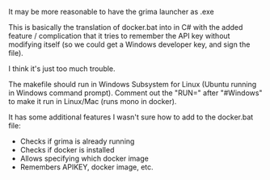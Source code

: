It may be more reasonable to have the grima launcher as .exe

This is basically the translation of docker.bat into in C# with the added
feature / complication that it tries to remember the API key without modifying
itself (so we could get a Windows developer key, and sign the file).

I think it's just too much trouble.

The makefile should run in Windows Subsystem for Linux (Ubuntu running in
Windows command prompt). Comment out the "RUN=" after "#Windows" to make it run
in Linux/Mac (runs mono in docker).

It has some additional features I wasn't sure how to add to the docker.bat
file:

* Checks if grima is already running
* Checks if docker is installed
* Allows specifying which docker image
* Remembers APIKEY, docker image, etc.
